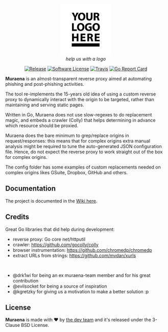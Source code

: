 <p align="center">
  <img alt="Muraena Logo" src="./media/img/muraena-logo.jpg"
   height="160" /><br>
	<i>help us with a logo</i>
	<p align="center">
    <a href="https://github.com/muraenateam/muraena/releases/latest"><img alt="Release" src="https://img.shields.io/github/release/muraenateam/muraena.svg?style=flat-square"></a>
    <a href="https://github.com/muraenateam/muraena/blob/master/LICENSE.md"><img alt="Software License" src="https://img.shields.io/badge/license-BSD-brightgreen.svg?style=flat-square"></a>
    <a href="https://travis-ci.org/muraenateam/muraena"><img alt="Travis" src="https://img.shields.io/travis/muraenateam/muraena/master.svg?style=flat-square"></a> 
    <a href="https://goreportcard.com/report/github.com/muraenateam/muraena"><img alt="Go Report Card" src="https://goreportcard.com/badge/github.com/muraenateam/muraena?style=flat-square&fuckgithubcache=1"></a>
  </p>
</p>

**Muraena** is an almost-transparent reverse proxy aimed at automating phishing and post-phishing activities.

The tool re-implements the 15-years old idea of using a custom reverse proxy to dynamically interact with the 
origin to be targeted, rather than maintaining and serving static pages.

Written in Go, Muraena does not use slow-regexes to do replacement magic, and embeds a crawler (Colly)
that helps determining in advance which resource should be proxied.

Muraena does the bare minimum to grep/replace origins in request/responses: this means
that for complex origins extra manual analysis might be required to tune the auto-generated JSON configuration file.
Hence, do not expect the reverse proxy to work straight out of the box for complex origins. 

The config folder has some examples of custom replacements needed on complex origins likes GSuite, Dropbox, GitHub 
and others.


## Documentation

The project is documented in the [Wiki here](https://github.com/muraenateam/muraena/wiki).


## Credits

Great Go libraries that did help during development:
  - reverse proxy: Go core net/httputil
  - crawler: https://github.com/gocolly/colly
  - browser instrumentation: https://github.com/chromedp/chromedp
  - extract URLs from strings: https://github.com/mvdan/xurls
<br>

- @drk1wi for being an ex muraena-team member and for his great contribution
- @evilsocket for being a source of inspiration
- @kgretzky for giving us a motivation to make a better solution :p


## License

**Muraena** is made with ❤️ by [the dev team](https://github.com/orgs/muraenateam/people) and it's released under the 3-Clause BSD License.
